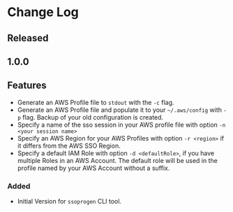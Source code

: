 # Change Log

## Released

## 1.0.0

## Features

- Generate an AWS Profile file to `stdout` with the `-c` flag.
- Generate an AWS Profile file and populate it to your `~/.aws/config` with `-p` flag. Backup of your old configuration is created.
- Specify a name of the sso session in your AWS profile file with option `-n <your session name>`
- Specify an AWS Region for your AWS Profiles with option `-r <region>` if it differs from the AWS SSO Region.
- Specify a default IAM Role with option `-d <defaultRole>`, if you have multiple Roles in an AWS Account. The default role will be used in the profile named by your AWS Account without a suffix.
### Added

- Initial Version for `ssoprogen` CLI tool.